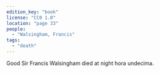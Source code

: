 ```yaml
---
edition_key: "book"
license: "CC0 1.0"
location: "page 33"
people:
  - "Walsingham, Francis"
tags:
  - "death"
---
```

Good Sir
Francis Walsingham died at night hora undecima.
